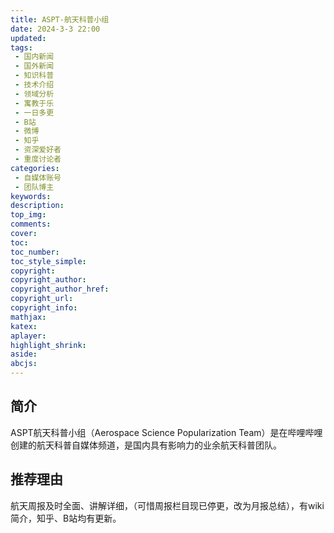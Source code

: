 ```yaml
---
title: ASPT-航天科普小组
date: 2024-3-3 22:00
updated:
tags: 
 - 国内新闻
 - 国外新闻
 - 知识科普
 - 技术介绍
 - 领域分析
 - 寓教于乐
 - 一日多更
 - B站
 - 微博
 - 知乎
 - 资深爱好者
 - 重度讨论者
categories: 
 - 自媒体账号
 - 团队博主
keywords:
description: 
top_img: 
comments:
cover: 
toc: 
toc_number:
toc_style_simple:
copyright:
copyright_author:
copyright_author_href:
copyright_url:
copyright_info:
mathjax:
katex:
aplayer:
highlight_shrink:
aside:
abcjs:
---
```


## 简介

ASPT航天科普小组（Aerospace Science Popularization Team）是在哔哩哔哩创建的航天科普自媒体频道，是国内具有影响力的业余航天科普团队。

## 推荐理由

航天周报及时全面、讲解详细，（可惜周报栏目现已停更，改为月报总结），有wiki简介，知乎、B站均有更新。

<!-- ## 代表作

[2024中国航天，大事连连！嫦娥六号创造历史，五型火箭首发，星网开建，海南商发投用！](https://www.bilibili.com/video/BV1ZG411q7ri?vd_source=f1c76e52bcd4a5a74bc3d92cbc6e15ab)

[星舰如何改变航天格局？航天新时代或将开启！军事应用值得关注！](https://www.bilibili.com/video/BV1PN4y1U7rv?vd_source=f1c76e52bcd4a5a74bc3d92cbc6e15ab) -->

